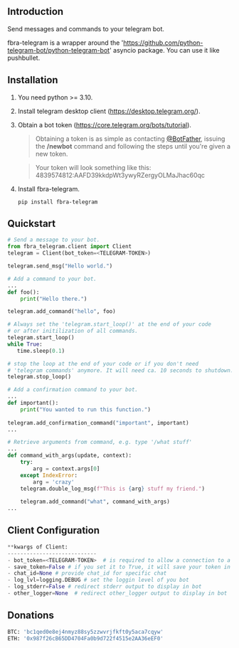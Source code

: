## Introduction
Send messages and commands to your telegram bot.

fbra-telegram is a wrapper around the 'https://github.com/python-telegram-bot/python-telegram-bot' asyncio package. You can use it like pushbullet.

## Installation
1. You need python >= 3.10.
2. Install telegram desktop client (https://desktop.telegram.org/).
3. Obtain a bot token (https://core.telegram.org/bots/tutorial).

    >Obtaining a token is as simple as contacting <a href="https://t.me/botfather">@BotFather</a>, issuing the **/newbot** command and following the steps until you're given a new token.

    >Your token will look something like this:
4839574812:AAFD39kkdpWt3ywyRZergyOLMaJhac60qc

3. Install fbra-telegram.
    ```
    pip install fbra-telegram
    ```
   
## Quickstart

```python
# Send a message to your bot.
from fbra_telegram.client import Client
telegram = Client(bot_token=<TELEGRAM-TOKEN>)

telegram.send_msg("Hello world.")
```

```python
# Add a command to your bot.
...
def foo():
    print("Hello there.")

telegram.add_command("hello", foo)

# Always set the 'telegram.start_loop()' at the end of your code
# or after initilization of all commands.
telegram.start_loop()
while True:
   time.sleep(0.1)

# stop the loop at the end of your code or if you don't need 
# 'telegram commands' anymore. It will need ca. 10 seconds to shutdown.
telegram.stop_loop() 
```


```python
# Add a confirmation command to your bot.
...
def important():
    print("You wanted to run this function.")
    
telegram.add_confirmation_command("important", important)
...
```

```python
# Retrieve arguments from command, e.g. type '/what stuff'
...
def command_with_args(update, context):
    try:
        arg = context.args[0]
    except IndexError:
        arg = 'crazy'
    telegram.double_log_msg(f"This is {arg} stuff my friend.")
    
    telegram.add_command("what", command_with_args)
...
```
## Client Configuration
```python
**kwargs of Client:
----------------------------
- bot_token=<TELEGRAM-TOKEN>  # is required to allow a connection to a bot
- save_token=False # if you set it to True, it will save your token in config.ini - file for easier use
- chat_id=None # provide chat_id for specific chat
- log_lvl=logging.DEBUG # set the loggin level of you bot
- log_stderr=False # redirect stderr output to display in bot
- other_logger=None  # redirect other_logger output to display in bot
```

## Donations
```python
BTC: 'bc1qed0e8ej4nmyz88sy5zzwvrjfkft0y5aca7cqyw'
ETH: '0x987f26cB65DD4704Fa0b9d722f4515e2AA36eEF0'
```
